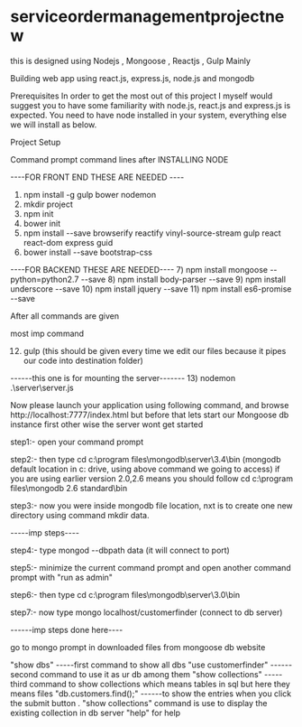 # serviceordermanagementprojectnew
this is designed using Nodejs , Mongoose , Reactjs , Gulp  Mainly

 Building web app using react.js, express.js, node.js and mongodb

Prerequisites
In order to get the most out of this project I myself would suggest you to have some familiarity with node.js, react.js and express.js is expected. 
You need to have node installed in your system, everything else we will install as below.

Project Setup

Command prompt command lines after INSTALLING NODE 

----FOR FRONT END THESE ARE NEEDED ----
1) npm install -g gulp bower nodemon
2) mkdir project
3) npm init
4) bower init
5) npm install --save browserify reactify vinyl-source-stream gulp react react-dom express guid
6) bower install --save bootstrap-css

----FOR BACKEND THESE ARE NEEDED----
7) npm install mongoose --python=python2.7 --save
8) npm install body-parser --save
9) npm install underscore --save 
10) npm install jquery --save
11) npm install es6-promise --save


After all commands are given

most imp command

12) gulp   (this should be given every time we edit our files because it pipes our code into destination folder)

------this one is for mounting the server-------
13) nodemon .\server\server.js

Now please launch your application using following command, and browse http://localhost:7777/index.html but before that lets start our Mongoose db instance first other wise the server wont get started

step1:- open your command prompt

step2:- then type cd c:\program files\mongodb\server\3.4\bin (mongodb default location in c: drive, using above command we going to access) if you are using earlier version 2.0,2.6 means you should follow cd c:\program files\mongodb 2.6 standard\bin

step3:- now you were inside mongodb file location, nxt is to create one new directory using command mkdir data.

-----imp steps----

step4:- type mongod --dbpath data (it will connect to port)

step5:- minimize the current command prompt and open another command prompt with "run as admin"

step6:- then type cd c:\program files\mongodb\server\3.0\bin 

step7:- now type mongo localhost/customerfinder (connect to db server)

------imp steps done here----




go to mongo prompt in downloaded files from mongoose db website

"show dbs" -----first command to show all dbs
"use customerfinder" ------second command to use it as ur db among them
"show collections" -----third command to show collections which means tables in sql but here they means files 
"db.customers.find();" ------to show the entries when you click the submit button .
"show collections" command is use to display the existing collection in db server
"help" for help
 






